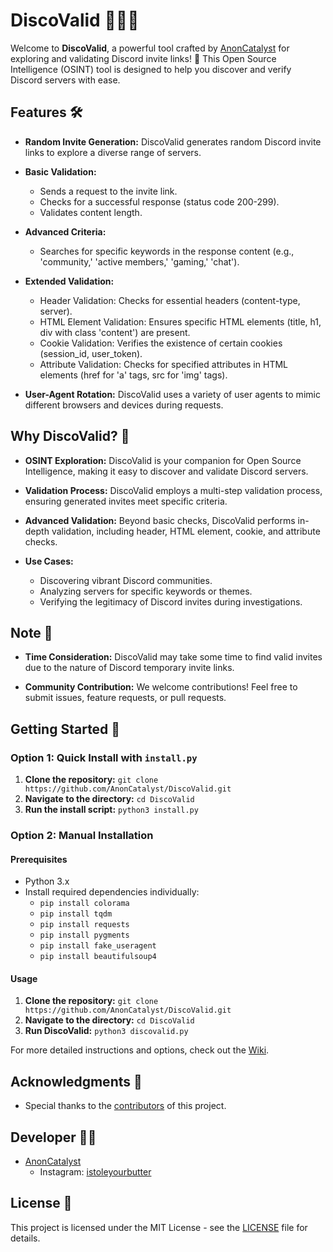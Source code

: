 # **DiscoValid** 🕵️‍♂️🎉

Welcome to **DiscoValid**, a powerful tool crafted by [AnonCatalyst](https://github.com/AnonCatalyst) for exploring and validating Discord invite links! 🚀 This Open Source Intelligence (OSINT) tool is designed to help you discover and verify Discord servers with ease.

## Features 🛠️

- **Random Invite Generation:** DiscoValid generates random Discord invite links to explore a diverse range of servers.

- **Basic Validation:**
  - Sends a request to the invite link.
  - Checks for a successful response (status code 200-299).
  - Validates content length.

- **Advanced Criteria:**
  - Searches for specific keywords in the response content (e.g., 'community,' 'active members,' 'gaming,' 'chat').

- **Extended Validation:**
  - Header Validation: Checks for essential headers (content-type, server).
  - HTML Element Validation: Ensures specific HTML elements (title, h1, div with class 'content') are present.
  - Cookie Validation: Verifies the existence of certain cookies (session_id, user_token).
  - Attribute Validation: Checks for specified attributes in HTML elements (href for 'a' tags, src for 'img' tags).

- **User-Agent Rotation:** DiscoValid uses a variety of user agents to mimic different browsers and devices during requests.

## Why DiscoValid? 🤔

- **OSINT Exploration:** DiscoValid is your companion for Open Source Intelligence, making it easy to discover and validate Discord servers.

- **Validation Process:** DiscoValid employs a multi-step validation process, ensuring generated invites meet specific criteria.

- **Advanced Validation:** Beyond basic checks, DiscoValid performs in-depth validation, including header, HTML element, cookie, and attribute checks.

- **Use Cases:**
  - Discovering vibrant Discord communities.
  - Analyzing servers for specific keywords or themes.
  - Verifying the legitimacy of Discord invites during investigations.

## Note 📝

- **Time Consideration:** DiscoValid may take some time to find valid invites due to the nature of Discord temporary invite links.

- **Community Contribution:** We welcome contributions! Feel free to submit issues, feature requests, or pull requests.

## Getting Started 🚀

### Option 1: Quick Install with `install.py`

1. **Clone the repository:** `git clone https://github.com/AnonCatalyst/DiscoValid.git`
2. **Navigate to the directory:** `cd DiscoValid`
3. **Run the install script:** `python3 install.py`

### Option 2: Manual Installation

#### Prerequisites

- Python 3.x
- Install required dependencies individually:
  - `pip install colorama`
  - `pip install tqdm`
  - `pip install requests`
  - `pip install pygments`
  - `pip install fake_useragent`
  - `pip install beautifulsoup4`

#### Usage

1. **Clone the repository:** `git clone https://github.com/AnonCatalyst/DiscoValid.git`
2. **Navigate to the directory:** `cd DiscoValid`
3. **Run DiscoValid:** `python3 discovalid.py`

For more detailed instructions and options, check out the [Wiki](link-to-your-wiki).

## Acknowledgments 🙌

- Special thanks to the [contributors](https://github.com/AnonCatalyst/DiscoValid/graphs/contributors) of this project.

## Developer 🧑‍💻

- [AnonCatalyst](https://github.com/AnonCatalyst)
  - Instagram: [istoleyourbutter](https://instagram.com/istoleyourbutter)

## License 📄

This project is licensed under the MIT License - see the [LICENSE](LICENSE) file for details.
